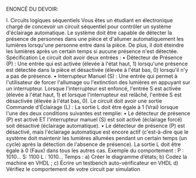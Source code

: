 ENONCÉ DU DEVOIR:

I. Circuits logiques séquentiels
Vous êtes un étudiant en électronique chargé de concevoir un circuit séquentiel pour contrôler un système d'éclairage automatique. Le système doit être capable de détecter la présence de personnes dans une pièce et d'allumer automatiquement les lumières lorsqu'une personne entre dans la pièce. De plus, il doit éteindre les lumières après un certain temps si aucune présence n'est détectée.
Spécification
Le circuit doit avoir deux entrées :
• Détecteur de Présence (P) : Une entrée qui est activée (élevée à l'état haut, 1) lorsqu'une présence est détectée dans la pièce et désactivée (élevée à l'état bas, 0) lorsqu'il n'y a pas de présence.
• Interrupteur Manuel (S) : Une entrée qui permet à l'utilisateur de forcer l'allumage ou l'extinction des lumières en appuyant sur un interrupteur. Lorsque l'interrupteur est enfoncé, l'entrée S est activée (élevée à l'état haut, 1) et lorsque l'interrupteur est relâché, l'entrée S est désactivée (élevée à l'état bas, 0).
Le circuit doit avoir une sortie Commande d'Éclairage (L) :
La sortie L doit être égale à 1 (Vrai) lorsque l'une des deux conditions suivantes est remplie:
• Le détecteur de présence (P) est activé ET l'interrupteur manuel (S) est soit activé
(éclairage forcé) soit désactivé (éclairage automatique).
• Le détecteur de présence (P) est désactivé, mais l'éclairage automatique est encore
actif (c'est-à-dire que le système doit maintenir les lumières allumées pendant un certain temps (un cycle) après la détection de l'absence de présence).
La sortie L doit être égale à 0 (Faux) dans tous les autres cas.
Exemple du comportement : P : 1010...
S: 1100
L : 1010...
Temps :
a) Créer le diagramme d’états;
b) Codez la machine en VHDL ;
c) Écrire un testbench auto-vérificateur en VHDL
d) Vérifiez le comportement de votre circuit par simulation